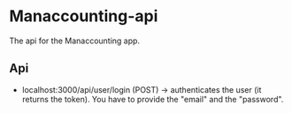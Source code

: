 # Manaccounting-api
The api for the Manaccounting app.

## Api

* localhost:3000/api/user/login (POST) -> authenticates the user (it returns the token). You have to provide the "email" and the "password".



